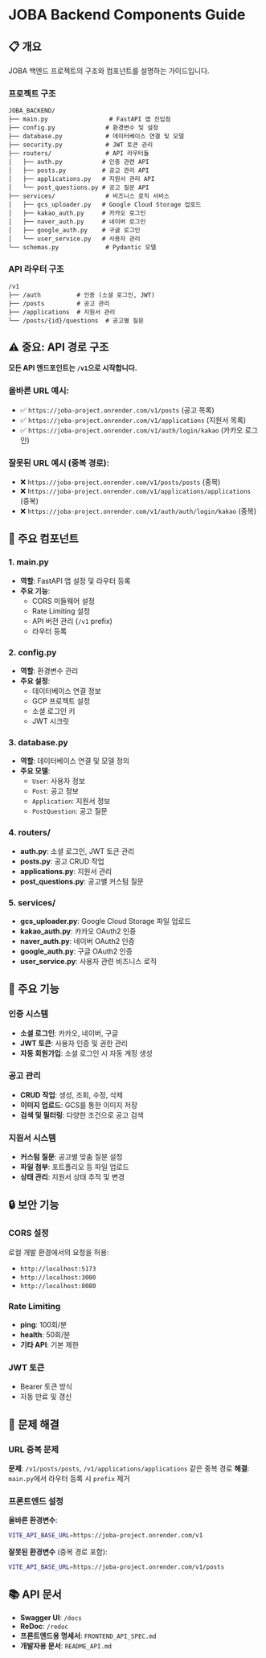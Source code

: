 # JOBA Backend Components Guide

## 📋 개요
JOBA 백엔드 프로젝트의 구조와 컴포넌트를 설명하는 가이드입니다.

### 프로젝트 구조
```
JOBA_BACKEND/
├── main.py                 # FastAPI 앱 진입점
├── config.py              # 환경변수 및 설정
├── database.py            # 데이터베이스 연결 및 모델
├── security.py            # JWT 토큰 관리
├── routers/               # API 라우터들
│   ├── auth.py           # 인증 관련 API
│   ├── posts.py          # 공고 관리 API
│   ├── applications.py   # 지원서 관리 API
│   └── post_questions.py # 공고 질문 API
├── services/              # 비즈니스 로직 서비스
│   ├── gcs_uploader.py   # Google Cloud Storage 업로드
│   ├── kakao_auth.py     # 카카오 로그인
│   ├── naver_auth.py     # 네이버 로그인
│   ├── google_auth.py    # 구글 로그인
│   └── user_service.py   # 사용자 관리
└── schemas.py             # Pydantic 모델
```

### API 라우터 구조
```
/v1
├── /auth          # 인증 (소셜 로그인, JWT)
├── /posts         # 공고 관리
├── /applications  # 지원서 관리
└── /posts/{id}/questions  # 공고별 질문
```

## ⚠️ 중요: API 경로 구조
**모든 API 엔드포인트는 `/v1`으로 시작합니다.**

### 올바른 URL 예시:
- ✅ `https://joba-project.onrender.com/v1/posts` (공고 목록)
- ✅ `https://joba-project.onrender.com/v1/applications` (지원서 목록)
- ✅ `https://joba-project.onrender.com/v1/auth/login/kakao` (카카오 로그인)

### 잘못된 URL 예시 (중복 경로):
- ❌ `https://joba-project.onrender.com/v1/posts/posts` (중복)
- ❌ `https://joba-project.onrender.com/v1/applications/applications` (중복)
- ❌ `https://joba-project.onrender.com/v1/auth/auth/login/kakao` (중복)

## 🔧 주요 컴포넌트

### 1. main.py
- **역할**: FastAPI 앱 설정 및 라우터 등록
- **주요 기능**:
  - CORS 미들웨어 설정
  - Rate Limiting 설정
  - API 버전 관리 (`/v1` prefix)
  - 라우터 등록

### 2. config.py
- **역할**: 환경변수 관리
- **주요 설정**:
  - 데이터베이스 연결 정보
  - GCP 프로젝트 설정
  - 소셜 로그인 키
  - JWT 시크릿

### 3. database.py
- **역할**: 데이터베이스 연결 및 모델 정의
- **주요 모델**:
  - `User`: 사용자 정보
  - `Post`: 공고 정보
  - `Application`: 지원서 정보
  - `PostQuestion`: 공고 질문

### 4. routers/
- **auth.py**: 소셜 로그인, JWT 토큰 관리
- **posts.py**: 공고 CRUD 작업
- **applications.py**: 지원서 관리
- **post_questions.py**: 공고별 커스텀 질문

### 5. services/
- **gcs_uploader.py**: Google Cloud Storage 파일 업로드
- **kakao_auth.py**: 카카오 OAuth2 인증
- **naver_auth.py**: 네이버 OAuth2 인증
- **google_auth.py**: 구글 OAuth2 인증
- **user_service.py**: 사용자 관련 비즈니스 로직

## 🚀 주요 기능

### 인증 시스템
- **소셜 로그인**: 카카오, 네이버, 구글
- **JWT 토큰**: 사용자 인증 및 권한 관리
- **자동 회원가입**: 소셜 로그인 시 자동 계정 생성

### 공고 관리
- **CRUD 작업**: 생성, 조회, 수정, 삭제
- **이미지 업로드**: GCS를 통한 이미지 저장
- **검색 및 필터링**: 다양한 조건으로 공고 검색

### 지원서 시스템
- **커스텀 질문**: 공고별 맞춤 질문 설정
- **파일 첨부**: 포트폴리오 등 파일 업로드
- **상태 관리**: 지원서 상태 추적 및 변경

## 🔒 보안 기능

### CORS 설정
로컬 개발 환경에서의 요청을 허용:
- `http://localhost:5173`
- `http://localhost:3000`
- `http://localhost:8080`

### Rate Limiting
- **ping**: 100회/분
- **health**: 50회/분
- **기타 API**: 기본 제한

### JWT 토큰
- Bearer 토큰 방식
- 자동 만료 및 갱신

## 🚨 문제 해결

### URL 중복 문제
**문제**: `/v1/posts/posts`, `/v1/applications/applications` 같은 중복 경로
**해결**: `main.py`에서 라우터 등록 시 `prefix` 제거

### 프론트엔드 설정
**올바른 환경변수**:
```bash
VITE_API_BASE_URL=https://joba-project.onrender.com/v1
```

**잘못된 환경변수** (중복 경로 포함):
```bash
VITE_API_BASE_URL=https://joba-project.onrender.com/v1/posts
```

## 📚 API 문서
- **Swagger UI**: `/docs`
- **ReDoc**: `/redoc`
- **프론트엔드용 명세서**: `FRONTEND_API_SPEC.md`
- **개발자용 문서**: `README_API.md`
